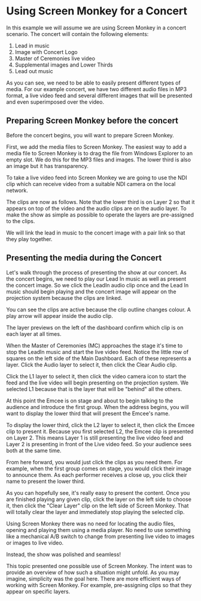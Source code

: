 # Using Screen Monkey for a Concert

In this example we will assume we are using Screen Monkey in a concert scenario. The concert will contain the following elements:

1.  Lead in music
2.  Image with Concert Logo  
3.  Master of Ceremonies live video
4.  Supplemental images and Lower Thirds  
5.  Lead out music

As you can see, we need to be able to easily present different types of media. For our example concert, we have two different audio files in MP3 format, a live video feed and several different images that will be presented and even superimposed over the video.

## Preparing Screen Monkey before the concert
Before the concert begins, you will want to prepare Screen Monkey.

First, we add the media files to Screen Monkey. The easiest way to add a media file to Screen Monkey is to drag the file from Windows Explorer to an empty slot. We do this for the MP3 files and images. The lower third is also an image but it has transparency.

To take a live video feed into Screen Monkey we are going to use the NDI clip which can receive video from a suitable NDI camera on the local network.

The clips are now as follows. Note that the lower third is on Layer 2 so that it appears on top of the video and the audio clips are on the audio layer. To make the show as simple as possible to operate the layers are pre-assigned to the clips. 

We will link the lead in music to the concert image with a pair link so that they play together.

## Presenting the media during the Concert

Let's walk through the process of presenting the show at our concert. As the concert begins, we need to play our Lead In music as well as present the concert image. So we click the LeadIn audio clip once and the Lead In music should begin playing and the concert image will appear on the projection system because the clips are linked.

You can see the clips are active because the clip outline changes colour. A play arrow will appear inside the audio clip.

The layer previews on the left of the dashboard confirm which clip is on each layer at all times.

When the Master of Ceremonies (MC) approaches the stage it's time to stop the LeadIn music and start the live video feed. Notice the little row of squares on the left side of the Main Dashboard. Each of these represents a layer. Click the Audio layer to select it, then click the Clear Audio clip.

Click the L1 layer to select it, then click the video camera icon to start the feed and the live video will begin presenting on the projection system. We selected L1 because that is the layer that will be "behind" all the others.

At this point the Emcee is on stage and about to begin talking to the audience and introduce the first group. When the address begins, you will want to display the lower third that will present the Emcee's name.

To display the lower third, click the L2 layer to select it, then click the Emcee clip to present it. Because you first selected L2, the Emcee clip is presented on Layer 2. This means Layer 1 is still presenting the live video feed and Layer 2 is presenting in front of the Live video feed. So your audience sees both at the same time.

From here forward, you would just click the clips as you need them. For example, when the first group comes on stage, you would click their image to announce them. As each performer receives a close up, you click their name to present the lower third.

As you can hopefully see, it's really easy to present the content. Once you are finished playing any given clip, click the layer on the left side to choose it, then click the "Clear Layer" clip on the left side of Screen Monkey. That will totally clear the layer and immediately stop playing the selected clip.

Using Screen Monkey there was no need for locating the audio files, opening and playing them using a media player. No need to use something like a mechanical A/B switch to change from presenting live video to images or images to live video.

Instead, the show was polished and seamless!

This topic presented one possible use of Screen Monkey. The intent was to provide an overview of how such a situation might unfold. As you may imagine, simplicity was the goal here. There are more efficient ways of working with Screen Monkey. For example, pre-assigning clips so that they appear on specific layers.